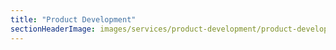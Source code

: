 ```yaml
---
title: "Product Development"
sectionHeaderImage: images/services/product-development/product-development.jpg
---
```


